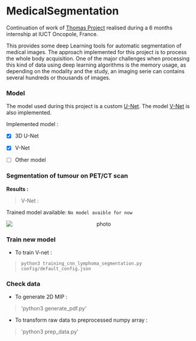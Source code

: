 # MedicalSegmentation

Continuation of work of [Thomas Project](https://github.com/ThomasT3563/medical-segmentation) realised during a 6 months internship at IUCT Oncopole, France.

This provides some deep Learning tools for automatic segmentation of medical images. The approach implemented for this project is to process the whole body acquisition. One of the major challenges when processing this kind of data using deep learning algorithms is the memory usage, as depending on the modality and the study, an imaging serie can contains several hundreds or thousands of images.

### Model
The model used during this project is a custom [U-Net](https://arxiv.org/abs/1505.04597). The model [V-Net](https://arxiv.org/abs/1606.04797) is also implemented.

Implemented model :

- [x] 3D U-Net
- [x] V-Net
- [ ] Other model


### Segmentation of tumour on PET/CT scan

**Results :**
> V-Net : 

Trained model available: ```No model avaible for now```

<p align="center">
<img style="display: block; margin: auto;" alt="photo" src="./GIF_example_segmentation.gif">
</p>


### Train new model
- To train V-net :
> `python3 training_cnn_lymphoma_segmentation.py config/default_config.json` 

### Check data
- To generate 2D MIP :
> 'python3 generate_pdf.py'

- To transform raw data to preprocessed numpy array :
> 'python3 prep_data.py'



